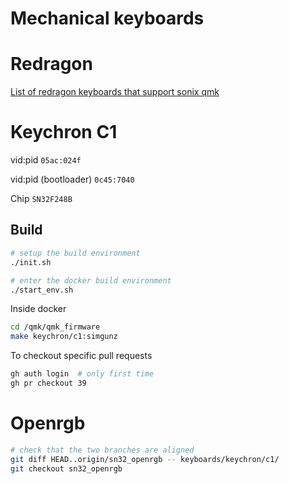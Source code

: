 # Mechanical keyboards

# Redragon

[List of redragon keyboards that support sonix qmk](https://docs.google.com/spreadsheets/d/1uBWiHgeF1GwCICTLEvo8Vl19wy8l_bP2lSloxkSTgeg/edit#gid=0)

# Keychron C1

vid:pid `05ac:024f`

vid:pid (bootloader) `0c45:7040`

Chip `SN32F248B`

## Build

```bash
# setup the build environment
./init.sh

# enter the docker build environment
./start_env.sh
```

Inside docker

```bash
cd /qmk/qmk_firmware
make keychron/c1:simgunz
```

To checkout specific pull requests

```bash
gh auth login  # only first time
gh pr checkout 39
```

# Openrgb

```bash
# check that the two branches are aligned
git diff HEAD..origin/sn32_openrgb -- keyboards/keychron/c1/
git checkout sn32_openrgb
```

